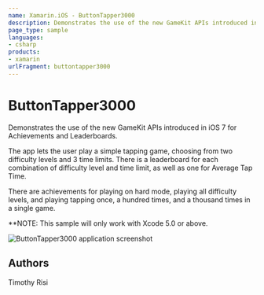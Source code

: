 ```yaml
---
name: Xamarin.iOS - ButtonTapper3000
description: Demonstrates the use of the new GameKit APIs introduced in iOS 7 for Achievements and Leaderboards. The app lets the user play a simple tapping...
page_type: sample
languages:
- csharp
products:
- xamarin
urlFragment: buttontapper3000
---
```

# ButtonTapper3000
Demonstrates the use of the new GameKit APIs introduced in iOS 7 for Achievements and Leaderboards.

The app lets the user play a simple tapping game, choosing from two difficulty levels and 3 time limits.  There is a leaderboard for each combination of difficulty level and time limit, as well as one for Average Tap Time.

There are achievements for playing on hard mode, playing all difficulty levels, and playing tapping once, a hundred times, and a thousand times in a single game.

**NOTE: This sample will only work with Xcode 5.0 or above.

![ButtonTapper3000 application screenshot](Screenshots/ButtonTapper01.png "ButtonTapper3000 application screenshot")

## Authors
Timothy Risi